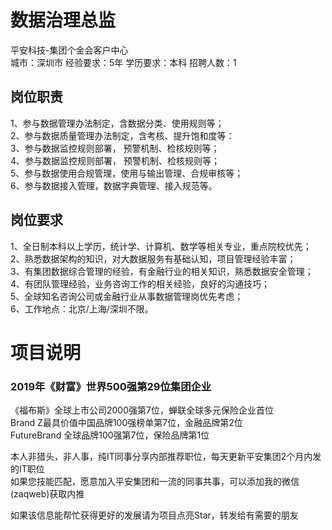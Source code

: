 # 数据治理总监
平安科技-集团个金会客户中心  
城市：深圳市 经验要求：5年 学历要求：本科  招聘人数：1

## 岗位职责
1、参与数据管理办法制定，含数据分类、使用规则等；   
2、参与数据质量管理办法制定，含考核、提升饱和度等：   
3、参与数据监控规则部署， 预警机制、检核规则等；   
4、参与数据监控规则部署， 预警机制、检核规则等；   
5、参与数据使用合规管理，使用与输出管理、合规审核等；   
6、参与数据接入管理，数据字典管理、接入规范等。

## 岗位要求
1、全日制本科以上学历，统计学、计算机、数学等相关专业，重点院校优先；   
2、熟悉数据架构的知识，对大数据服务有基础认知，项目管理经验丰富；   
3、有集团数据综合管理的经验，有金融行业的相关知识，熟悉数据安全管理；   
4、有团队管理经验，业务咨询工作的相关经验，良好的沟通技巧；   
5、全球知名咨询公司或金融行业从事数据管理岗优先考虑；   
6、工作地点：北京/上海/深圳不限。

# 项目说明

### 2019年《财富》世界500强第29位集团企业
《福布斯》全球上市公司2000强第7位，蝉联全球多元保险企业首位  
Brand Z最具价值中国品牌100强榜单第7位，金融品牌第2位  
FutureBrand 全球品牌100强第7位，保险品牌第1位

本人非猎头，非人事，纯IT同事分享内部推荐职位，每天更新平安集团2个月内发的IT职位  
如果您技能匹配，愿意加入平安集团和一流的同事共事，可以添加我的微信(zaqweb)获取内推 

如果该信息能帮忙获得更好的发展请为项目点亮Star，转发给有需要的朋友




